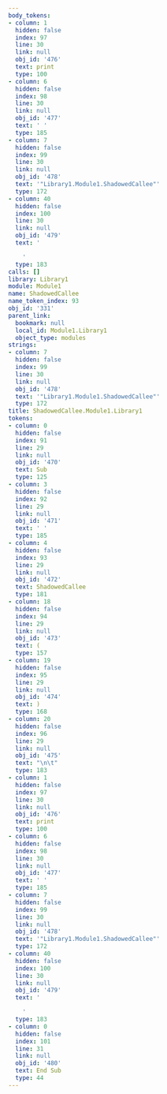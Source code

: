 ```yaml
---
body_tokens:
- column: 1
  hidden: false
  index: 97
  line: 30
  link: null
  obj_id: '476'
  text: print
  type: 100
- column: 6
  hidden: false
  index: 98
  line: 30
  link: null
  obj_id: '477'
  text: ' '
  type: 185
- column: 7
  hidden: false
  index: 99
  line: 30
  link: null
  obj_id: '478'
  text: '"Library1.Module1.ShadowedCallee"'
  type: 172
- column: 40
  hidden: false
  index: 100
  line: 30
  link: null
  obj_id: '479'
  text: '

    '
  type: 183
calls: []
library: Library1
module: Module1
name: ShadowedCallee
name_token_index: 93
obj_id: '331'
parent_link:
  bookmark: null
  local_id: Module1.Library1
  object_type: modules
strings:
- column: 7
  hidden: false
  index: 99
  line: 30
  link: null
  obj_id: '478'
  text: '"Library1.Module1.ShadowedCallee"'
  type: 172
title: ShadowedCallee.Module1.Library1
tokens:
- column: 0
  hidden: false
  index: 91
  line: 29
  link: null
  obj_id: '470'
  text: Sub
  type: 125
- column: 3
  hidden: false
  index: 92
  line: 29
  link: null
  obj_id: '471'
  text: ' '
  type: 185
- column: 4
  hidden: false
  index: 93
  line: 29
  link: null
  obj_id: '472'
  text: ShadowedCallee
  type: 181
- column: 18
  hidden: false
  index: 94
  line: 29
  link: null
  obj_id: '473'
  text: (
  type: 157
- column: 19
  hidden: false
  index: 95
  line: 29
  link: null
  obj_id: '474'
  text: )
  type: 168
- column: 20
  hidden: false
  index: 96
  line: 29
  link: null
  obj_id: '475'
  text: "\n\t"
  type: 183
- column: 1
  hidden: false
  index: 97
  line: 30
  link: null
  obj_id: '476'
  text: print
  type: 100
- column: 6
  hidden: false
  index: 98
  line: 30
  link: null
  obj_id: '477'
  text: ' '
  type: 185
- column: 7
  hidden: false
  index: 99
  line: 30
  link: null
  obj_id: '478'
  text: '"Library1.Module1.ShadowedCallee"'
  type: 172
- column: 40
  hidden: false
  index: 100
  line: 30
  link: null
  obj_id: '479'
  text: '

    '
  type: 183
- column: 0
  hidden: false
  index: 101
  line: 31
  link: null
  obj_id: '480'
  text: End Sub
  type: 44
---
```

